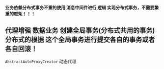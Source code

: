 
#### 业务依赖分布式事务不重的使用 消息中间件进行 逻辑 实现分布式事务，不需要繁重的框架！！！


## 代理增强  数据业务   创建全局事务(分布式共用的事务)  分布式的根据 这个全局事务进行提交各自的事务或者各自回滚！


`AbstractAutoProxyCreator` 动态代理